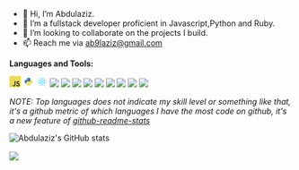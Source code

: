 - 👋 Hi, I’m Abdulaziz.
- 🌱 I’m a fullstack developer proficient in Javascript,Python and Ruby.
- 💞️ I’m looking to collaborate on the projects I build.
- 📫 Reach me via ab9laziz@gmail.com 


**Languages and Tools:**

<a href="https://developer.mozilla.org/en-US/docs/Web/JavaScript" target="_blank"><code><img height="20" src="https://raw.githubusercontent.com/github/explore/80688e429a7d4ef2fca1e82350fe8e3517d3494d/topics/javascript/javascript.png"></code></a>
<a href="https://www.python.org" target="_blank"><code><img height="20" src="https://raw.githubusercontent.com/github/explore/80688e429a7d4ef2fca1e82350fe8e3517d3494d/topics/python/python.png"></code></a>
<a href="http://reactjs.org/" target="_blank"><code><img height="20" src="https://raw.githubusercontent.com/github/explore/80688e429a7d4ef2fca1e82350fe8e3517d3494d/topics/react/react.png"></code></a>
<a href="https://www.djangoproject.com/" target="_blank"><code><img height="20" src="https://1000logos.net/wp-content/uploads/2020/08/Django-Logo.png"></code></a>
<a href="https://www.postgresql.org/" target="_blank"><code><img height="20" src="https://upload.wikimedia.org/wikipedia/commons/thumb/2/29/Postgresql_elephant.svg/993px-Postgresql_elephant.svg.png"></code></a>
<a href="https://redux.js.org/" target="_blank"><code><img height="20" src="https://encrypted-tbn0.gstatic.com/images?q=tbn:ANd9GcQPADMLLAyozV3yHDW7-OJiDTrJp1Et4r8DwQ&s"></code></a>
<a href="https://www.ruby-lang.org/en/" target="_blank"><code><img height="20" src="https://upload.wikimedia.org/wikipedia/commons/thumb/f/f1/Ruby_logo.png/599px-Ruby_logo.png"></code></a>
<a href="https://rubyonrails.org/" target="_blank"><code><img height="20" src="https://encrypted-tbn0.gstatic.com/images?q=tbn:ANd9GcRoLzcpxz_OzLtgHcYJRxoaX5RRQzAuoTNihg&s"></code></a>
<a href="https://www.mongodb.com/" target="_blank"><code><img height="20" src="https://github.com/detain/svg-logos/blob/master/svg/m/mongodb-icon-2.svg"></code></a>
<a href="https://tailwindcss.com/" target="_blank"><code><img height="20" src="https://w7.pngwing.com/pngs/293/485/png-transparent-tailwind-css-hd-logo.png"></code></a>
<a href="https://nodejs.org/en" target="_blank"><code><img height="20" src="https://upload.wikimedia.org/wikipedia/commons/thumb/d/d9/Node.js_logo.svg/1280px-Node.js_logo.svg.png"></code></a>
<a href="https://nodejs.org/en" target="_blank"><code><img height="20" src="https://upload.wikimedia.org/wikipedia/commons/thumb/d/d9/Node.js_logo.svg/1280px-Node.js_logo.svg.png"></code></a>


_NOTE: Top languages does not indicate my skill level or something like that, it's a github metric of which languages I have the most code on github, it's a new feature of [github-readme-stats](https://github.com/anuraghazra/github-readme-stats)_

![Abdulaziz's GitHub stats](https://github-readme-stats.vercel.app/api?username=ab9laziz&show_icons=true&theme=merko)

<a href="https://github.com/github-readme-stats">
  <img align="center" src="https://github-readme-stats.vercel.app/api/top-langs/?username=ab9laziz&count_private=true&layout=compact&theme=merko" />
</a>




